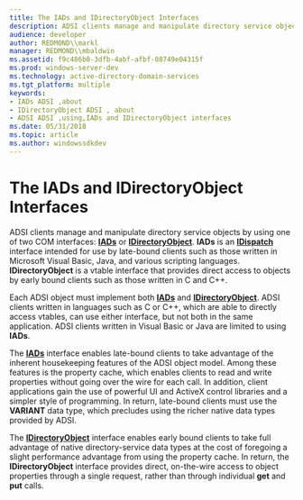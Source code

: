 ```yaml
---
title: The IADs and IDirectoryObject Interfaces
description: ADSI clients manage and manipulate directory service objects by using one of two COM interfaces IADs or IDirectoryObject.
audience: developer
author: REDMOND\\markl
manager: REDMOND\\mbaldwin
ms.assetid: f9c486b0-3dfb-4abf-afbf-08749e04315f
ms.prod: windows-server-dev
ms.technology: active-directory-domain-services
ms.tgt_platform: multiple
keywords:
- IADs ADSI ,about
- IDirectoryObject ADSI , about
- ADSI ADSI ,using,IADs and IDirectoryObject interfaces
ms.date: 05/31/2018
ms.topic: article
ms.author: windowssdkdev
---
```


# The IADs and IDirectoryObject Interfaces

ADSI clients manage and manipulate directory service objects by using one of two COM interfaces: [**IADs**](/windows/win32/Iads/nn-iads-iads?branch=master) or [**IDirectoryObject**](/windows/win32/Iads/nn-iads-idirectoryobject?branch=master). **IADs** is an [**IDispatch**](ebbff4bc-36b2-4861-9efa-ffa45e013eb5) interface intended for use by late-bound clients such as those written in Microsoft Visual Basic, Java, and various scripting languages. **IDirectoryObject** is a vtable interface that provides direct access to objects by early bound clients such as those written in C and C++.

Each ADSI object must implement both [**IADs**](/windows/win32/Iads/nn-iads-iads?branch=master) and [**IDirectoryObject**](/windows/win32/Iads/nn-iads-idirectoryobject?branch=master). ADSI clients written in languages such as C or C++, which are able to directly access vtables, can use either interface, but not both in the same application. ADSI clients written in Visual Basic or Java are limited to using **IADs**.

The [**IADs**](/windows/win32/Iads/nn-iads-iads?branch=master) interface enables late-bound clients to take advantage of the inherent housekeeping features of the ADSI object model. Among these features is the property cache, which enables clients to read and write properties without going over the wire for each call. In addition, client applications gain the use of powerful UI and ActiveX control libraries and a simpler style of programming. In return, late-bound clients must use the **VARIANT** data type, which precludes using the richer native data types provided by ADSI.

The [**IDirectoryObject**](/windows/win32/Iads/nn-iads-idirectoryobject?branch=master) interface enables early bound clients to take full advantage of native directory-service data types at the cost of foregoing a slight performance advantage from using the property cache. In return, the **IDirectoryObject** interface provides direct, on-the-wire access to object properties through a single request, rather than through individual **get** and **put** calls.

 

 




